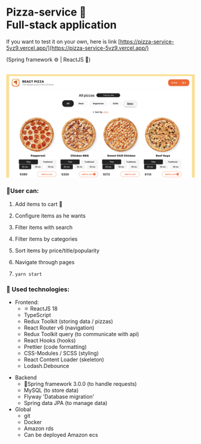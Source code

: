 # Pizza-service 🍕 <br> Full-stack application
If you want to test it on your own, here is link [https://pizza-service-5vz9.vercel.app/](https://pizza-service-5vz9.vercel.app/)


(Spring framework ⚙️ | ReactJS 💅)
<br>
<br>

<img src='public/screenshot.png' alt='pizzaLogo'>

### 🥸User can:
1. Add items to cart 🛒 <br>
2. Configure items as he wants<br>

3. Filter items with search<br>
4. Filter items by categories<br>
5. Sort items by price/title/popularity<br>
6. Navigate through pages
7. `yarn start` <br>



### 📝 Used technologies:
* Frontend:
  - ⚛ ️ReactJS 18
  - TypeScript
  - Redux Toolkit (storing data / pizzas)
  - React Router v6 (navigation)
  - Redux Toolkit query (to communicate with api)
  - React Hooks (hooks)
  - Prettier (code formatting)
  - CSS-Modules / SCSS (styling)
  - React Content Loader (skeleton)
  - Lodash.Debounce
- Backend
  - 🌿Spring framework 3.0.0 (to handle requests)
  - MySQL (to store data)
  - Flyway 'Database migration'
  - Spring data JPA (to manage data)
- Global
  - git 
  - Docker
  - Amazon rds 
  - Can be deployed Amazon ecs
